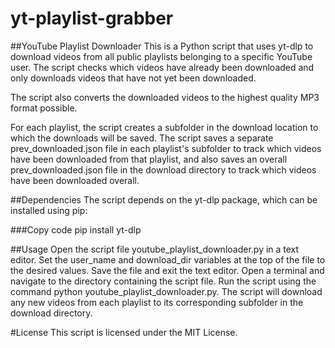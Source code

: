 # yt-playlist-grabber

##YouTube Playlist Downloader
This is a Python script that uses yt-dlp to download videos from all public playlists belonging to a specific YouTube user. The script checks which videos have already been downloaded and only downloads videos that have not yet been downloaded.

The script also converts the downloaded videos to the highest quality MP3 format possible.

For each playlist, the script creates a subfolder in the download location to which the downloads will be saved. The script saves a separate prev_downloaded.json file in each playlist's subfolder to track which videos have been downloaded from that playlist, and also saves an overall prev_downloaded.json file in the download directory to track which videos have been downloaded overall.

##Dependencies
The script depends on the yt-dlp package, which can be installed using pip:

###Copy code
pip install yt-dlp

##Usage
Open the script file youtube_playlist_downloader.py in a text editor.
Set the user_name and download_dir variables at the top of the file to the desired values.
Save the file and exit the text editor.
Open a terminal and navigate to the directory containing the script file.
Run the script using the command python youtube_playlist_downloader.py.
The script will download any new videos from each playlist to its corresponding subfolder in the download directory.

#License
This script is licensed under the MIT License.
